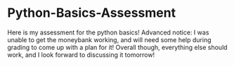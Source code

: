# Python-Basics-Assessment
Here is my assessment for the python basics!
Advanced notice: I was unable to get the moneybank working, and will need some help during grading to come up with a plan for it!
Overall though, everything else should work, and I look forward to discussing it tomorrow!
